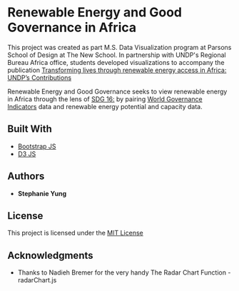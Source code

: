 # Renewable Energy and Good Governance in Africa

This project was created as part M.S. Data Visualization program at Parsons School of Design at The New School. In partnership with UNDP's Regional Bureau Africa office, students developed visualizations to accompany the publication [Transforming lives through
renewable energy access in Africa: UNDP’s Contributions](http://www.africa.undp.org/content/dam/rba/docs/Issue%20Briefs/Africa_Renewable_Energy_v8_web.pdf)

Renewable Energy and Good Governance seeks to view renewable energy in Africa through the lens of [SDG 16:](https://sustainabledevelopment.un.org/sdg16) by pairing [World Governance Indicators](http://info.worldbank.org/governance/wgi/#home) data and renewable energy potential and capacity data.

## Built With

* [Bootstrap JS](https://getbootstrap.com)
* [D3 JS](https://d3js.org/)

## Authors

* **Stephanie Yung** 

## License

This project is licensed under the [MIT License](https://opensource.org/licenses/MIT)

## Acknowledgments

* Thanks to Nadieh Bremer for the very handy The Radar Chart Function - radarChart.js
